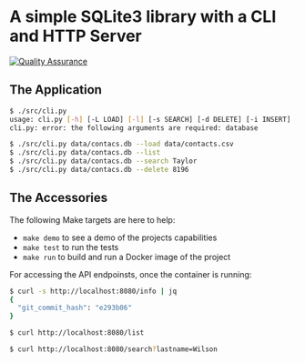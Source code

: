 # A simple SQLite3 library with a CLI and HTTP Server

[![Quality Assurance](https://github.com/hamidnazari/for-chen-and-kai/actions/workflows/qa.yml/badge.svg)](https://github.com/hamidnazari/for-chen-and-kai/actions/workflows/qa.yml)

## The Application

```sh
$ ./src/cli.py
usage: cli.py [-h] [-L LOAD] [-l] [-s SEARCH] [-d DELETE] [-i INSERT] [-S] database
cli.py: error: the following arguments are required: database

$ ./src/cli.py data/contacs.db --load data/contacts.csv
$ ./src/cli.py data/contacs.db --list
$ ./src/cli.py data/contacs.db --search Taylor
$ ./src/cli.py data/contacs.db --delete 8196
```

## The Accessories

The following Make targets are here to help:

- `make demo` to see a demo of the projects capabilities
- `make test` to run the tests
- `make run` to build and run a Docker image of the project

For accessing the API endpoinsts, once the container is running:

```bash
$ curl -s http://localhost:8080/info | jq
{
  "git_commit_hash": "e293b06"
}

$ curl http://localhost:8080/list

$ curl http://localhost:8080/search?lastname=Wilson
```
